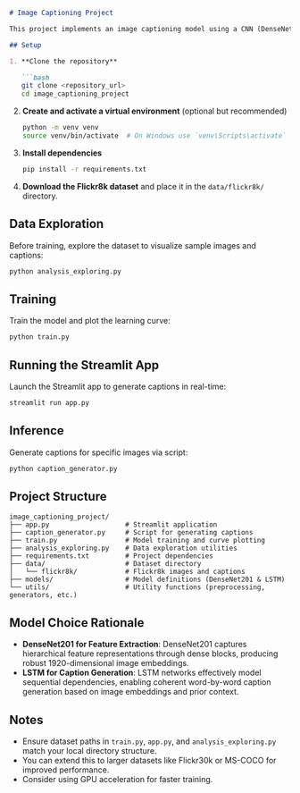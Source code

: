 ````markdown
# Image Captioning Project

This project implements an image captioning model using a CNN (DenseNet201) for feature extraction and an LSTM for caption generation, with a Streamlit app for user interaction.

## Setup

1. **Clone the repository**

   ```bash
   git clone <repository_url>
   cd image_captioning_project
````

2. **Create and activate a virtual environment** (optional but recommended)

   ```bash
   python -m venv venv
   source venv/bin/activate  # On Windows use `venv\Scripts\activate`
   ```

3. **Install dependencies**

   ```bash
   pip install -r requirements.txt
   ```

4. **Download the Flickr8k dataset** and place it in the `data/flickr8k/` directory.

## Data Exploration

Before training, explore the dataset to visualize sample images and captions:

```bash
python analysis_exploring.py
```

## Training

Train the model and plot the learning curve:

```bash
python train.py
```

## Running the Streamlit App

Launch the Streamlit app to generate captions in real-time:

```bash
streamlit run app.py
```

## Inference

Generate captions for specific images via script:

```bash
python caption_generator.py
```

## Project Structure

```
image_captioning_project/
├── app.py                   # Streamlit application
├── caption_generator.py     # Script for generating captions
├── train.py                 # Model training and curve plotting
├── analysis_exploring.py    # Data exploration utilities
├── requirements.txt         # Project dependencies
├── data/                    # Dataset directory
│   └── flickr8k/            # Flickr8k images and captions
├── models/                  # Model definitions (DenseNet201 & LSTM)
└── utils/                   # Utility functions (preprocessing, generators, etc.)
```

## Model Choice Rationale

* **DenseNet201 for Feature Extraction**: DenseNet201 captures hierarchical feature representations through dense blocks, producing robust 1920-dimensional image embeddings.
* **LSTM for Caption Generation**: LSTM networks effectively model sequential dependencies, enabling coherent word-by-word caption generation based on image embeddings and prior context.

## Notes

* Ensure dataset paths in `train.py`, `app.py`, and `analysis_exploring.py` match your local directory structure.
* You can extend this to larger datasets like Flickr30k or MS-COCO for improved performance.
* Consider using GPU acceleration for faster training.
